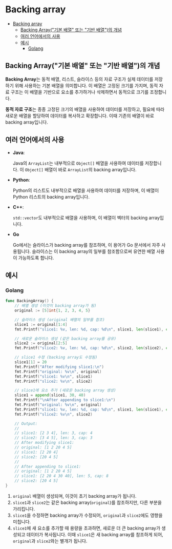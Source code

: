 # Backing array

- [Backing array](#backing-array)
    - [Backing Array("기본 배열" 또는 "기반 배열")의 개념](#backing-array기본-배열-또는-기반-배열의-개념)
    - [여러 언어에서의 사용](#여러-언어에서의-사용)
    - [예시](#예시)
        - [Golang](#golang)

## Backing Array("기본 배열" 또는 "기반 배열")의 개념

**Backing Array**는 동적 배열, 리스트, 슬라이스 등의 자료 구조가 실제 데이터를 저장하기 위해 사용하는 기본 배열을 의미합니다.
이 배열은 고정된 크기를 가지며, 동적 자료 구조는 이 배열을 기반으로 요소를 추가하거나 삭제하면서 동적으로 크기를 조정합니다.

**동적 자료 구조**는 종종 고정된 크기의 배열을 사용하여 데이터를 저장하고, 필요에 따라 새로운 배열을 할당하여 데이터를 복사하고 확장합니다.
이때 기존의 배열이 바로 backing array입니다.

## 여러 언어에서의 사용

- **Java**:

    Java의 `ArrayList`는 내부적으로 `Object[]` 배열을 사용하여 데이터를 저장합니다.
    이 `Object[]` 배열이 바로 `ArrayList`의 backing array입니다.

- **Python**:

    Python의 리스트도 내부적으로 배열을 사용하여 데이터를 저장하며, 이 배열이 Python 리스트의 backing array입니다.

- **C++**:

    `std::vector`도 내부적으로 배열을 사용하며, 이 배열이 벡터의 backing array입니다.

- **Go**

    Go에서는 슬라이스가 backing array를 참조하며, 이 용어가 Go 문서에서 자주 사용됩니다.
    슬라이스는 이 backing array의 일부를 참조함으로써 유연한 배열 사용이 가능하도록 합니다.

## 예시

### Golang

```go
func BackingArray() {
    // 배열 생성 (이것이 backing array가 됨)
    original := [5]int{1, 2, 3, 4, 5}

    // 슬라이스 생성 (original 배열의 일부를 참조)
    slice1 := original[1:4]
    fmt.Printf("slice1: %v, len: %d, cap: %d\n", slice1, len(slice1), cap(slice1))

    // 새로운 슬라이스 생성 (같은 backing array를 공유)
    slice2 := original[2:5]
    fmt.Printf("slice2: %v, len: %d, cap: %d\n", slice2, len(slice2), cap(slice2))

    // slice1 수정 (backing array도 수정됨)
    slice1[1] = 20
    fmt.Printf("After modifying slice1:\n")
    fmt.Printf("original: %v\n", original)
    fmt.Printf("slice1: %v\n", slice1)
    fmt.Printf("slice2: %v\n", slice2)

    // slice1에 요소 추가 (새로운 backing array 생성)
    slice1 = append(slice1, 30, 40)
    fmt.Printf("\nAfter appending to slice1:\n")
    fmt.Printf("original: %v\n", original)
    fmt.Printf("slice1: %v, len: %d, cap: %d\n", slice1, len(slice1), cap(slice1))
    fmt.Printf("slice2: %v\n", slice2)

    // Output:
    //
    // slice1: [2 3 4], len: 3, cap: 4
    // slice2: [3 4 5], len: 3, cap: 3
    // After modifying slice1:
    // original: [1 2 20 4 5]
    // slice1: [2 20 4]
    // slice2: [20 4 5]
    //
    // After appending to slice1:
    // original: [1 2 20 4 5]
    // slice1: [2 20 4 30 40], len: 5, cap: 8
    // slice2: [20 4 5]
}
```

1. `original` 배열이 생성되며, 이것이 초기 backing array가 됩니다.
2. `slice1`과 `slice2`는 같은 backing array(`original`)를 참조하지만, 다른 부분을 가리킵니다.
3. `slice1`을 수정하면 backing array가 수정되어, `original`과 `slice2`에도 영향을 미칩니다.
4. `slice1`에 새 요소를 추가할 때 용량을 초과하면, 새로운 더 큰 backing array가 생성되고 데이터가 복사됩니다. 이때 `slice1`은 새 backing array를 참조하게 되어, `original`과 `slice2`와는 별개가 됩니다.
